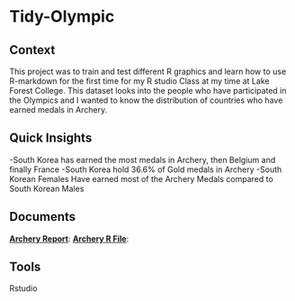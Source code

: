 # Tidy-Olympic

## Context
This project was to train and test different R graphics and learn how to use R-markdown for the first time for my R studio Class at my time at Lake Forest College. This dataset looks into the people who have participated in the Olympics and I wanted to know the distribution of countries who have earned medals in Archery.

## Quick Insights
-South Korea has earned the most medals in Archery, then Belgium and finally France
-South Korea hold 36.6% of Gold medals in Archery
-South Korean Females Have earned most of the Archery Medals compared to South Korean Males 

## Documents
**[Archery Report](https://github.com/Christopher-Arzate/CTA/blob/main/CTA_boarding_num.sql)**:
**[Archery R File](https://github.com/Christopher-Arzate/CTA/blob/main/CTA_boarding_num.sql)**:


## Tools 
Rstudio
